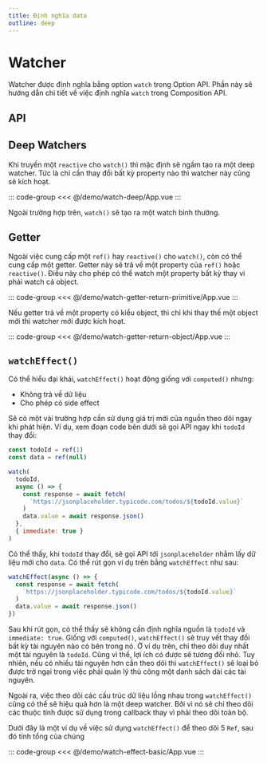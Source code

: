 ```yaml
---
title: Định nghĩa data
outline: deep
---
```


# Watcher

Watcher được định nghĩa bằng option `watch` trong Option API. Phần này sẽ hướng dẫn chi tiết về việc định nghĩa `watch` trong Composition API.

## API

<!--@include: @/api/watch.md{2,}-->

## Deep Watchers

Khi truyền một `reactive` cho `watch()` thì mặc định sẽ ngầm tạo ra một deep watcher. Tức là chỉ cần thay đổi bất kỳ property nào thì watcher này cũng sẽ kích hoạt.

::: code-group
<<< @/demo/watch-deep/App.vue
:::

<DemoBlock>
<WatchDeep/>
</DemoBlock>

Ngoài trường hợp trên, `watch()` sẽ tạo ra một watch bình thường.

## Getter

Ngoài việc cung cấp một `ref()` hay `reactive()` cho `watch()`, còn có thể cung cấp một getter. Getter này sẽ trả về một property của `ref()` hoặc `reactive()`. Điều này cho phép có thể watch một property bất kỳ thay vì phải watch cả object.

::: code-group
<<< @/demo/watch-getter-return-primitive/App.vue
:::

<DemoBlock>
<WatchGetterReturnPrimitive/>
</DemoBlock>

Nếu getter trả về một property có kiểu object, thì chỉ khi thay thế một object mới thì watcher mới được kích hoạt.

::: code-group
<<< @/demo/watch-getter-return-object/App.vue
:::

<DemoBlock>
<WatchGetterReturnObject/>
</DemoBlock>

## `watchEffect()`

Có thể hiểu đại khái, `watchEffect()` hoạt động giống với `computed()` nhưng:
* Không trả về dữ liệu
* Cho phép có side effect

Sẽ có một vài trường hợp cần sử dụng giá trị mới của nguồn theo dõi ngay khi phát hiện. Ví dụ, xem đoạn code bên dưới sẽ gọi API ngay khi `todoId` thay đổi:
```js
const todoId = ref(1)
const data = ref(null)

watch(
  todoId,
  async () => {
    const response = await fetch(
      `https://jsonplaceholder.typicode.com/todos/${todoId.value}`
    )
    data.value = await response.json()
  },
  { immediate: true }
)
```

Có thể thấy, khi `todoId` thay đổi, sẽ gọi API tới `jsonplaceholder` nhằm lấy dữ liệu mới cho `data`. Có thể rút gọn ví dụ trên bằng `watchEffect` như sau:
```js
watchEffect(async () => {
  const response = await fetch(
    `https://jsonplaceholder.typicode.com/todos/${todoId.value}`
  )
  data.value = await response.json()
})
```

Sau khi rút gọn, có thể thấy sẽ không cần định nghĩa nguồn là `todoId` và `immediate: true`. Giống với `computed()`, `watchEffect()` sẽ truy vết thay đổi bất kỳ tài nguyên nào có bên trong nó. Ở ví dụ trên, chỉ theo dõi duy nhất một tài nguyên là `todoId`. Cũng vì thế, lợi ích có được sẽ tương đối nhỏ. Tuy nhiên, nếu có nhiều tài nguyên hơn cần theo dõi thì `watchEffect()` sẽ loại bỏ được trở ngại trong việc phải quản lý thủ công một danh sách dài các tài nguyên. 

Ngoài ra, việc theo dõi các cấu trúc dữ liệu lồng nhau trong `watchEffect()` cũng có thể sẽ hiệu quả hơn là một deep watcher. Bởi vì nó sẽ chỉ theo dõi các thuộc tính được sử dụng trong callback thay vì phải theo dõi toàn bộ.

Dưới đây là một ví dụ về việc sử dụng `watchEffect()` để theo dõi 5 `Ref`, sau đó tính tổng của chúng

::: code-group
<<< @/demo/watch-effect-basic/App.vue
:::

<DemoBlock>
<WatchEffectBasic/>
</DemoBlock>

<script>
import {default as WatchDeep} from "../demo/watch-deep/App.vue";
import {default as WatchGetterReturnPrimitive} from "../demo/watch-getter-return-primitive/App.vue";
import {default as WatchGetterReturnObject} from "../demo/watch-getter-return-object/App.vue";
import {default as WatchEffectBasic} from "../demo/watch-effect-basic/App.vue";
</script>